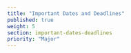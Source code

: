 ```yaml
---
title: "Important Dates and Deadlines"
published: true
weight: 5
section: important-dates-deadlines
priority: "Major"
---
```

